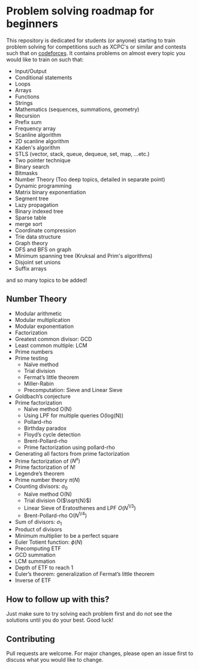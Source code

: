 # Problem solving roadmap for beginners

This repository is dedicated for students (or anyone) starting to train problem solving for competitions such as XCPC's or similar and contests such that on [codeforces](https://codeforces.com/).
It contains problems on almost every topic you would like to train on such that:
- Input/Output
- Conditional statements
- Loops
- Arrays
- Functions
- Strings
- Mathematics (sequences, summations, geometry)
- Recursion
- Prefix sum
- Frequency array
- Scanline algorithm
- 2D scanline algorithm
- Kaden's algorithm
- STLS (vector, stack, queue, dequeue, set, map, ...etc.)
- Two pointer technique
- Binary search
- Bitmasks
- Number Theory (Too deep topics, detailed in separate point)
- Dynamic programming
- Matrix binary exponentiation
- Segment tree
- Lazy propagation
- Binary indexed tree
- Sparse table
- merge sort
- Coordinate compression
- Trie data structure
- Graph theory
- DFS and BFS on graph
- Minimum spanning tree (Kruksal and Prim's algorithms)
- Disjoint set unions
- Suffix arrays

and so many topics to be added!

## Number Theory
- Modular arithmetic
- Modular multiplication
- Modular exponentiation
- Factorization
- Greatest common divisor: GCD
- Least common multiple: LCM
- Prime numbers
- Prime testing
    - Naïve method
    - Trial division
    - Fermat’s little theorem
    - Miller-Rabin
    - Precomputation: Sieve and Linear Sieve
- Goldbach’s conjecture
- Prime factorization
    - Naïve method O(N)
    - Using LPF for multiple queries O(log(N))
    - Pollard-rho
    - Birthday paradox
    - Floyd’s cycle detection
    - Brent-Pollard-rho
    - Prime factorization using pollard-rho
- Generating all factors from prime factorization
- Prime factorization of $(N^x)$
- Prime factorization of $N!$
- Legendre’s theorem
- Prime number theory $π(N)$
- Counting divisors: $σ_0$
    - Naïve method O(N)
    - Trial division O($\sqrt{N}$)
    - Linear Sieve of Eratosthenes and LPF $O(N^{1/3})$    
    - Brent-Pollard-rho O($N^{1/4}$)
- Sum of divisors: $σ_1$
- Product of divisors
- Minimum multiplier to be a perfect square
- Euler Totient function: $\phi(N)$
- Precomputing ETF
- GCD summation
- LCM summation
- Depth of ETF to reach 1
- Euler’s theorem: generalization of Fermat’s little theorem
- Inverse of ETF
## How to follow up with this?
Just make sure to try solving each problem first and do not see the solutions until you do your best.
Good luck!

## Contributing

Pull requests are welcome. For major changes, please open an issue first
to discuss what you would like to change.
